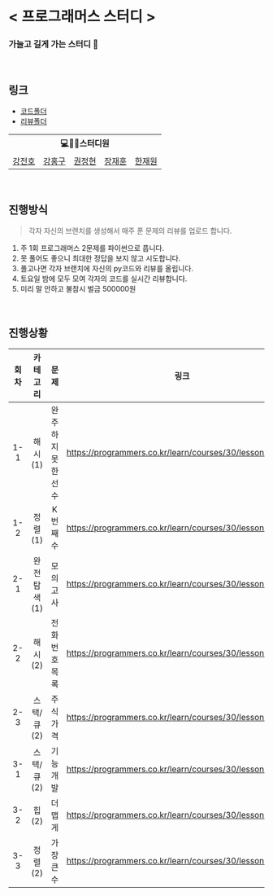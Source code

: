 # < 프로그래머스 스터디 >

### 가늘고 길게 가는 스터디 🤯

<br>

## 링크

- [코드폴더](/code)
- [리뷰폴더](/review)

<table>
    <tr>
        <th colspan=5>💻🙎‍♂스터디원</th>
    </tr>
    <tr>
        <td><a href='https://github.com/jeonbar2'>강전호</a></td>
        <td><a href='https://github.com/hon99oo'>강홍구</a></td>
        <td><a href='https://github.com/jeonghyun96'>권정현</a></td>
        <td><a href='https://github.com/jangziehn'>장재훈</a></td>
        <td><a href='https://github.com/hanjo8813'>한재원</a></td>
    </tr>
</table>

<br>

## 진행방식
> 각자 자신의 브랜치를 생성해서 매주 푼 문제의 리뷰를 업로드 합니다.
1. 주 1회 프로그래머스 2문제를 파이썬으로 풉니다.
2. 못 풀어도 좋으니 최대한 정답을 보지 않고 시도합니다.
3. 풀고나면 각자 브랜치에 자신의 py코드와 리뷰를 올립니다.
4. 토요일 밤에 모두 모여 각자의 코드를 실시간 리뷰합니다.
5. 미리 말 안하고 불참시 벌금 500000원

<br>

## 진행상황

|회차|카테고리|문제|링크|
|:--:|:--:|:--:|:--:|
|1-1|해시(1)|완주하지 못한 선수|https://programmers.co.kr/learn/courses/30/lessons/42576|
|1-2|정렬(1)|K번째수|https://programmers.co.kr/learn/courses/30/lessons/42748|
|2-1|완전탐색(1)|모의고사|https://programmers.co.kr/learn/courses/30/lessons/42840|
|2-2|해시(2)|전화번호 목록|https://programmers.co.kr/learn/courses/30/lessons/42577|
|2-3|스택/큐(2)|주식가격|https://programmers.co.kr/learn/courses/30/lessons/42584|
|3-1|스택/큐(2)|기능개발|https://programmers.co.kr/learn/courses/30/lessons/42586|
|3-2|힙(2)|더 맵게|https://programmers.co.kr/learn/courses/30/lessons/42626|
|3-3|정렬(2)|가장 큰 수|https://programmers.co.kr/learn/courses/30/lessons/42746|

